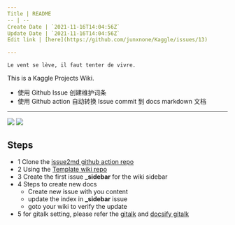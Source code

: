 ```yaml
---
Title | README
-- | --
Create Date | `2021-11-16T14:04:56Z`
Update Date | `2021-11-16T14:04:56Z`
Edit link | [here](https://github.com/junxnone/Kaggle/issues/13)

---
```

`Le vent se lève, ‌‍‍‌‍​‌‌‍​‍‌‌‌‌​‌‌‍‍‍​‌‍‍‍‍​‌‍‍‍‍​‌‍‍‌‍​‌‌‍​‍‍‌‌‌​‌‌‍‍‍​‌‌‌‍‍​‌‍‍‍‍​‌‍‍‌‍​‌‌‍​‌‌‌‌‍​‌‌‍‌​‍‌‌‌‌​‍‍‍‍‍​‍‍‍​‍‌​‌​‌‌‌​‌‌‌‌​‌‌‍il faut tenter de vivre.`

This is a Kaggle Projects Wiki.

- 使用 Github Issue 创建维护词条 
- 使用 Github action 自动转换 Issue commit 到 docs markdown 文档

----

[![](https://img.shields.io/badge/%2B-Create%20New%20Item-brightgreen)](https://github.com/junxnone/Kaggle/issues/new)
[![](https://img.shields.io/badge/%2B-Edit%20Sidebar-brightgreen)](https://github.com/junxnone/Kaggle/issues/12)



## Steps

- 1 Clone the [issue2md github action repo](https://github.com/junxnone/wiki_issue2md)
- 2 Using the [Template wiki repo](https://github.com/junxnone/twiki)
- 3 Create the first issue **_sidebar** for the wiki sidebar
- 4 Steps to create new docs
  - Create new issue with you content
  - update the index in **_sidebar** issue
  - goto your wiki to verify the update
- 5 for gitalk setting, please refer the [gitalk](https://github.com/gitalk/gitalk) and [docsify gitalk](https://docsify.js.org/#/plugins?id=gitalk)


